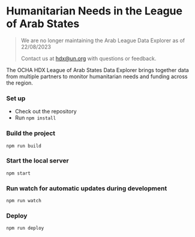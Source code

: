 # Humanitarian Needs in the League of Arab States

> We are no longer maintaining the Arab League Data Explorer as of 22/08/2023
> 
> Contact us at [hdx@un.org](mailto:hdx@un.org) with questions or feedback.

The OCHA HDX League of Arab States Data Explorer brings together data from multiple partners to monitor humanitarian needs and funding across the region.

### Set up
* Check out the repository
* Run `npm install`

### Build the project
`npm run build`

### Start the local server
`npm start`

### Run watch for automatic updates during development
`npm run watch`

### Deploy
`npm run deploy`
